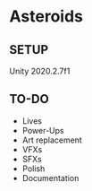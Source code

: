 # Asteroids

## SETUP

Unity 2020.2.7f1

## TO-DO

- Lives
- Power-Ups
- Art replacement
- VFXs
- SFXs
- Polish
- Documentation